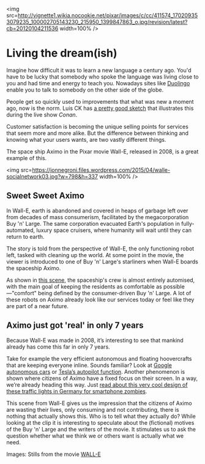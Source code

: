 <img src=http://vignette1.wikia.nocookie.net/pixar/images/c/cc/411574_170209353079235_100002705143230_215950_1399847863_o.jpg/revision/latest?cb=20120104211536 width=100% />

# Living the dream(ish)

Imagine how difficult it was to learn a new language a century ago. You'd have to be lucky that somebody who spoke the language was living close to you and had time and energy to teach you. Nowadays sites like [Duolingo](https://www.duolingo.com/) enable you to talk to somebody on the other side of the globe.

People get so quickly used to improvements that what was new a moment ago, now is the norm. Luis CK has [a pretty good sketch](https://www.youtube.com/watch?v=ZFsOUbZ0Lr0) that illustrates this during the live show *Conan*.

Customer satisfaction is becoming the unique selling points for services that seem more and more alike. But the difference between thinking and knowing what your users wants, are two vastly different things.

The space ship Aximo in the Pixar movie Wall-E, released in 2008, is a great example of this.  

<img src=https://jonnegroni.files.wordpress.com/2015/04/walle-socialnetwork03.jpg?w=798&h=337 width=100% />

## Sweet Sweet Aximo

In Wall-E, earth is abandoned and covered in heaps of garbage left over from decades of mass consumerism, facilitated by the megacorporation Buy 'n' Large. The same corporation evacuated Earth's population in fully-automated, luxury space cruisers, where humanity will wait until they can return to earth.

The story is told from the perspective of Wall-E, the only functioning robot left, tasked with cleaning up the world. At some point in the movie, the viewer is introduced to one of Buy 'n' Large's starliners when Wall-E boards the spaceship Aximo.

As shown in [this scene](https://www.youtube.com/watch?v=h1BQPV-iCkU), the spaceship's crew is almost entirely automised, with the main goal of keeping the residents as comfortable as possible—"comfort" being defined by the consumer-driven Buy 'n' Large. A lot of these robots on Aximo already look like our services today or feel like they are part of a near future.

## Aximo just got 'real' in only 7 years

 
Because Wall-E was made in 2008, it’s interesting to see that mankind already has come this far in only 7 years. 

Take for example the very efficient autonomous and floating hoovercrafts that are keeping everyone inline. Sounds familiar? Look at [Google autonomous cars](https://www.youtube.com/watch?v=XReZFuACQLc) or [Tesla’s autopilot function](https://www.youtube.com/watch?v=UgNhYGAgmZo). Another phenomenon is shown where citizens of Aximo have a fixed focus on their screen. In a way, we’re already heading this way. Just [read about this very cool design of these traffic lights in Germany for smartphone zombies](http://www.theguardian.com/cities/2016/apr/29/always-practise-safe-text-the-german-traffic-light-for-smartphone-zombies).  

This scene from Wall-E gives us the impression that the citizens of Aximo are wasting their lives, only consuming and not contributing, there is nothing that actually shows this. Who is to tell what they actually do? While looking at the clip it is interesting to speculate about the (fictional) motives of the Buy 'n' Large and the writers of the movie. It stimulates us to ask the question whether what we think we or others want is actually what we need.

Images: Stills from the movie [WALL-E](http://www.imdb.com/title/tt0910970/)
